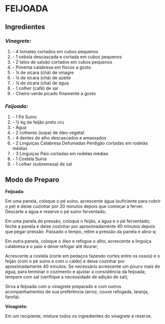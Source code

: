 # FEIJOADA 

## Ingredientes

### *Vinagrete:*

1. \- 4 tomates cortados em cubos pequenos
2. \- 1 cebola descascada e cortada em cubos pequenos
3. \- 2 talos de salsão cortados em cubos pequenos
4. \- Pimenta calabresa em flocos a gosto
5. \- ¼ de xícara (chá) de vinagre
6. \- ¼ de xícara (chá) de azeite
7. \- ¼ de xícara (chá) de água
8. \- 1 colher (café) de sal
9. \- Cheiro-verde picado finamente a gosto

### *Feijoada:*

1. \- 1 Pé Suíno 
2. \- ½ kg de feijão preto cru
3. \- Água
4. \- 2 colheres (sopa) de óleo vegetal
5. \- 4 dentes de alho descascados e amassados
6. \- 2 Linguiças Calabresa Defumadas Perdigão cortadas em rodelas médias
7. \- 3 Linguiças Paio  cortadas em rodelas médias
8. \- 1 Costela Suína 
9. \- 1 colher (sobremesa) de sal

## Modo de Preparo

**Feijoada:**

Em uma panela, coloque o pé suíno, acrescente água (suficiente para cobrir o pé) e deixe cozinhar por 20 minutos depois que começar a ferver. Descarte a água e reserve o pé suíno ferventado;

Em uma panela de pressão, coloque o feijão, a água e o pé ferventado; feche a panela e deixe cozinhar por aproximadamente 40 minutos depois que pegar pressão. Passado o tempo, retire a pressão da panela e abra-a;

Em outra panela, coloque o óleo e refogue o alho, acrescente a linguiça calabresa e o paio e deixe refogar até dourar;

Acrescente a costela (corte em pedaços fazendo cortes entre os ossos) e o feijão (com o pé suíno e com o caldo) e deixe cozinhar por aproximadamente 40 minutos. Se necessário acrescente um pouco mais de água, para terminar o cozimento e ajustar a consistência da feijoada; tempere com sal (verifique a necessidade de adição de sal);

Sirva a feijoada com o vinagrete preparado e com outros acompanhamentos de sua preferência (arroz, couve refogada, laranja, farofa).

**Vinagrete:**

Em um recipiente, misture todos os ingredientes do vinagrete e reserve.